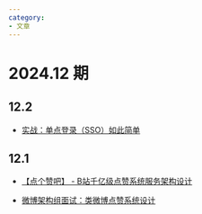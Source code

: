 ```yaml
---
category: 
- 文章
---
```


# 2024.12 期

<!-- more -->

## 12.2

- [实战：单点登录（SSO）如此简单](https://mp.weixin.qq.com/s/Gv01Knd1iXpWhJJRNQpLVw)

## 12.1

- [【点个赞吧】 - B站千亿级点赞系统服务架构设计](https://mp.weixin.qq.com/s/4T_S7nR8-HXJ59IbK4FBWQ)

- [微博架构组面试：类微博点赞系统设计](https://mp.weixin.qq.com/s/SCrTwoCQUZ8fNdWp3wdBVw)
